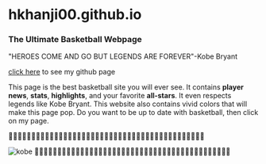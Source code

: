 # hkhanji00.github.io
### The Ultimate Basketball Webpage

"HEROES COME AND GO BUT LEGENDS ARE FOREVER"-Kobe Bryant

[click here](http://hkhanji00.github.io/wpd/) to see my github page 

This page is the best basketball site you will ever see. It contains **player news**, **stats**, **highlights**, and your favorite **all-stars**. It even respects legends like Kobe Bryant. This website also contains vivid colors that will make this page pop. Do you want to be up to date with basketball, then click on my page. 

:basketball::basketball::basketball::basketball::basketball::basketball::basketball::basketball::basketball::basketball::basketball::basketball::basketball::basketball::basketball::basketball::basketball::basketball::basketball::basketball::basketball::basketball::basketball::basketball::basketball::basketball::basketball::basketball::basketball::basketball::basketball::basketball::basketball::basketball::basketball::basketball::basketball::basketball::basketball::basketball::basketball::basketball::basketball:

![kobe](https://exquisitesportstalk.files.wordpress.com/2015/12/kobe_on_score_table.jpg)
:basketball::basketball::basketball::basketball::basketball::basketball::basketball::basketball::basketball::basketball::basketball::basketball::basketball::basketball::basketball::basketball::basketball::basketball::basketball::basketball::basketball::basketball::basketball::basketball::basketball::basketball::basketball::basketball::basketball::basketball::basketball::basketball::basketball::basketball::basketball::basketball::basketball::basketball::basketball::basketball::basketball::basketball::basketball:
